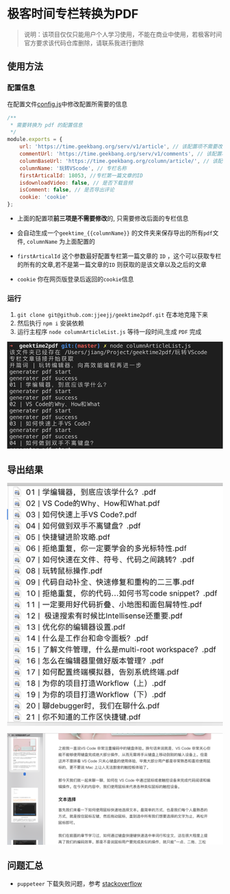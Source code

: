 # 极客时间专栏转换为PDF

>说明：该项目仅仅只能用户个人学习使用，不能在商业中使用，若极客时间官方要求该代码仓库删除，请联系我进行删除

## 使用方法

### 配置信息

在配置文件[config.js](./config,js)中修改配置所需要的信息

```js
/**
 * 需要转换为 pdf 的配置信息 
 */
module.exports = {
    url: 'https://time.geekbang.org/serv/v1/article', // 该配置项不需要改动
    commentUrl: 'https://time.geekbang.org/serv/v1/comments', // 该配置项不需要改动
    columnBaseUrl: 'https://time.geekbang.org/column/article/', // 该配置项不需要改动
    columnName: '玩转VScode', // 专栏名称
    firstArticalId: 18053, //专栏第一篇文章的ID
    isdownloadVideo: false, // 是否下载音频
    isComment: false, // 是否导出评论
    cookie: 'cookie'
};
```

* 上面的配置项**前三项是不需要修改**的, 只需要修改后面的专栏信息

* 会自动生成一个`geektime_{{columnName}}` 的文件夹来保存导出的所有`pdf`文件, `columnName` 为上面配置的

* `firstArticalId` 这个参数最好配置专栏第一篇文章的 `ID` ，这个可以获取专栏的所有的文章,若不是第一篇文章的`ID` 则获取的是该文章以及之后的文章

* `cookie` 你在网页版登录后返回的`cookie`信息

### 运行

1. `git clone git@github.com:jjeejj/geektime2pdf.git` 在本地克隆下来
2. 然后执行 `npm i` 安装依赖
3. 运行主程序 `node columnArticleList.js` 等待一段时间,生成 `PDF` 完成

![](./image/geektime_run.png)

## 导出结果

![](./image/geektime_VScode_filelist.png)

![](./image/geektime_file_content.png)

## 问题汇总

* `puppeteer` 下载失败问题，参考 [stackoverflow](stackoverflow.com/questions/53997175/puppeteer-error-chromium-revision-is-not-downloaded)